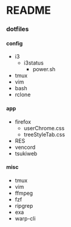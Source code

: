 # README

### dotfiles
#### config
- i3
    - i3status
        - power.sh
- tmux
- vim
- bash
- rclone

#### app
- firefox
    - userChrome.css
    - treeStyleTab.css
- RES
- vencord
- tsukiweb

#### misc
- tmux
- vim
- ffmpeg
- fzf
- ripgrep
- exa
- warp-cli
